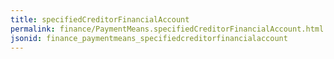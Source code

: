 ```yaml
---
title: specifiedCreditorFinancialAccount
permalink: finance/PaymentMeans.specifiedCreditorFinancialAccount.html
jsonid: finance_paymentmeans_specifiedcreditorfinancialaccount
---
```

